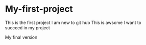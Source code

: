 # My-first-project
This is the first project 
I am new to git hub
This is awsome
I want to succeed in my project


My final version
